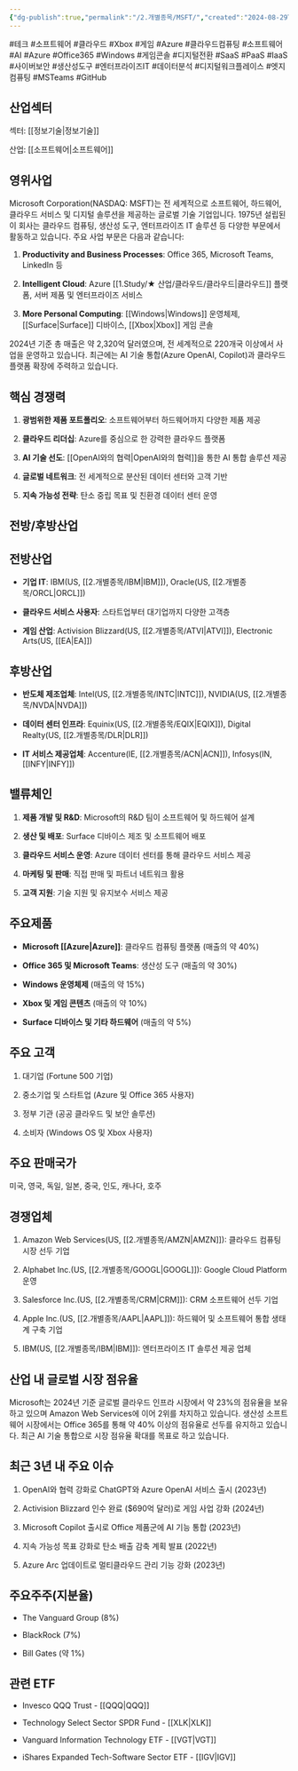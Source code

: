 ```yaml
---
{"dg-publish":true,"permalink":"/2.개별종목/MSFT/","created":"2024-08-29T21:48:00.853+09:00","updated":"2025-07-29T21:37:04.946+09:00"}
---
```


#테크 #소프트웨어 #클라우드 #Xbox #게임 #Azure
#클라우드컴퓨팅 #소프트웨어 #AI #Azure #Office365 #Windows #게임콘솔 #디지털전환 #SaaS #PaaS #IaaS #사이버보안 #생산성도구 #엔터프라이즈IT #데이터분석 #디지털워크플레이스 #엣지컴퓨팅 #MSTeams #GitHub

## 산업섹터

섹터: [[정보기술\|정보기술]]

산업: [[소프트웨어\|소프트웨어]]

## 영위사업

Microsoft Corporation(NASDAQ: MSFT)는 전 세계적으로 소프트웨어, 하드웨어, 클라우드 서비스 및 디지털 솔루션을 제공하는 글로벌 기술 기업입니다. 1975년 설립된 이 회사는 클라우드 컴퓨팅, 생산성 도구, 엔터프라이즈 IT 솔루션 등 다양한 부문에서 활동하고 있습니다. 주요 사업 부문은 다음과 같습니다:

1. **Productivity and Business Processes**: Office 365, Microsoft Teams, LinkedIn 등
    
2. **Intelligent Cloud**: Azure [[1.Study/★ 산업/클라우드/클라우드\|클라우드]] 플랫폼, 서버 제품 및 엔터프라이즈 서비스
    
3. **More Personal Computing**: [[Windows\|Windows]] 운영체제, [[Surface\|Surface]] 디바이스, [[Xbox\|Xbox]] 게임 콘솔
    

2024년 기준 총 매출은 약 2,320억 달러였으며, 전 세계적으로 220개국 이상에서 사업을 운영하고 있습니다. 최근에는 AI 기술 통합(Azure OpenAI, Copilot)과 클라우드 플랫폼 확장에 주력하고 있습니다.

## 핵심 경쟁력

1. **광범위한 제품 포트폴리오**: 소프트웨어부터 하드웨어까지 다양한 제품 제공
    
2. **클라우드 리더십**: Azure를 중심으로 한 강력한 클라우드 플랫폼
    
3. **AI 기술 선도**: [[OpenAI와의 협력\|OpenAI와의 협력]]을 통한 AI 통합 솔루션 제공
    
4. **글로벌 네트워크**: 전 세계적으로 분산된 데이터 센터와 고객 기반
    
5. **지속 가능성 전략**: 탄소 중립 목표 및 친환경 데이터 센터 운영
    

## 전방/후방산업

## 전방산업

- **기업 IT**: IBM(US, [[2.개별종목/IBM\|IBM]]), Oracle(US, [[2.개별종목/ORCL\|ORCL]])
    
- **클라우드 서비스 사용자**: 스타트업부터 대기업까지 다양한 고객층
    
- **게임 산업**: Activision Blizzard(US, [[2.개별종목/ATVI\|ATVI]]), Electronic Arts(US, [[EA\|EA]])
    

## 후방산업

- **반도체 제조업체**: Intel(US, [[2.개별종목/INTC\|INTC]]), NVIDIA(US, [[2.개별종목/NVDA\|NVDA]])
    
- **데이터 센터 인프라**: Equinix(US, [[2.개별종목/EQIX\|EQIX]]), Digital Realty(US, [[2.개별종목/DLR\|DLR]])
    
- **IT 서비스 제공업체**: Accenture(IE, [[2.개별종목/ACN\|ACN]]), Infosys(IN, [[INFY\|INFY]])
    

## 밸류체인

1. **제품 개발 및 R&D**: Microsoft의 R&D 팀이 소프트웨어 및 하드웨어 설계
    
2. **생산 및 배포**: Surface 디바이스 제조 및 소프트웨어 배포
    
3. **클라우드 서비스 운영**: Azure 데이터 센터를 통해 클라우드 서비스 제공
    
4. **마케팅 및 판매**: 직접 판매 및 파트너 네트워크 활용
    
5. **고객 지원**: 기술 지원 및 유지보수 서비스 제공
    

## 주요제품

- **Microsoft [[Azure\|Azure]]**: 클라우드 컴퓨팅 플랫폼 (매출의 약 40%)
    
- **Office 365 및 Microsoft Teams**: 생산성 도구 (매출의 약 30%)
    
- **Windows 운영체제** (매출의 약 15%)
    
- **Xbox 및 게임 콘텐츠** (매출의 약 10%)
    
- **Surface 디바이스 및 기타 하드웨어** (매출의 약 5%)
    

## 주요 고객

1. 대기업 (Fortune 500 기업)
    
2. 중소기업 및 스타트업 (Azure 및 Office 365 사용자)
    
3. 정부 기관 (공공 클라우드 및 보안 솔루션)
    
4. 소비자 (Windows OS 및 Xbox 사용자)
    

## 주요 판매국가

미국, 영국, 독일, 일본, 중국, 인도, 캐나다, 호주

## 경쟁업체

1. Amazon Web Services(US, [[2.개별종목/AMZN\|AMZN]]): 클라우드 컴퓨팅 시장 선두 기업
    
2. Alphabet Inc.(US, [[2.개별종목/GOOGL\|GOOGL]]): Google Cloud Platform 운영
    
3. Salesforce Inc.(US, [[2.개별종목/CRM\|CRM]]): CRM 소프트웨어 선두 기업
    
4. Apple Inc.(US, [[2.개별종목/AAPL\|AAPL]]): 하드웨어 및 소프트웨어 통합 생태계 구축 기업
    
5. IBM(US, [[2.개별종목/IBM\|IBM]]): 엔터프라이즈 IT 솔루션 제공 업체
    

## 산업 내 글로벌 시장 점유율

Microsoft는 2024년 기준 글로벌 클라우드 인프라 시장에서 약 23%의 점유율을 보유하고 있으며 Amazon Web Services에 이어 2위를 차지하고 있습니다. 생산성 소프트웨어 시장에서는 Office 365를 통해 약 40% 이상의 점유율로 선두를 유지하고 있습니다. 최근 AI 기술 통합으로 시장 점유율 확대를 목표로 하고 있습니다.

## 최근 3년 내 주요 이슈

1. OpenAI와 협력 강화로 ChatGPT와 Azure OpenAI 서비스 출시 (2023년)
    
2. Activision Blizzard 인수 완료 ($690억 달러)로 게임 사업 강화 (2024년)
    
3. Microsoft Copilot 출시로 Office 제품군에 AI 기능 통합 (2023년)
    
4. 지속 가능성 목표 강화로 탄소 배출 감축 계획 발표 (2022년)
    
5. Azure Arc 업데이트로 멀티클라우드 관리 기능 강화 (2023년)
    

## 주요주주(지분율)

- The Vanguard Group (8%)
    
- BlackRock (7%)
    
- Bill Gates (약 1%)
    

## 관련 ETF

- Invesco QQQ Trust - [[QQQ\|QQQ]]
    
- Technology Select Sector SPDR Fund - [[XLK\|XLK]]
    
- Vanguard Information Technology ETF - [[VGT\|VGT]]
    
- iShares Expanded Tech-Software Sector ETF - [[IGV\|IGV]]